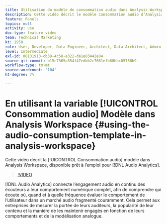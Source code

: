 ```yaml
---
title: Utilisation du modèle de consommation audio dans Analysis Workspace
description: Cette vidéo décrit le modèle Consommation audio d’Analysis Workspace, disponible en standard pour Audio Analytics.
feature: Panels
topics: null
activity: use
doc-type: feature video
team: Technical Marketing
kt: 1950
role: User, Developer, Data Engineer, Architect, Data Architect, Admin, Leader
level: Intermediate
exl-id: 08131913-cb39-4c58-a322-da1e83442e84
source-git-commit: b15c7365a354f47edbb2c7661efb68bbc05758b9
workflow-type: tm+mt
source-wordcount: '104'
ht-degree: 7%

---
```


# En utilisant la variable [!UICONTROL Consommation audio] Modèle dans Analysis Workspace {#using-the-audio-consumption-template-in-analysis-workspace}

Cette vidéo décrit la [!UICONTROL Consommation audio] modèle dans Analysis Workspace, disponible prêt à l’emploi pour [!DNL Audio Analytics].

>[!VIDEO](https://video.tv.adobe.com/v/23901/?quality=12)

[!DNL Audio Analytics] connecte l’engagement audio en continu des écouteurs à leur comportement numérique complet, afin de comprendre qui écoute où, quand et à quelle fréquence évaluer le comportement de l’utilisateur dans un marché audio fragmenté couramment. Cela permet aux entreprises de mesurer la portée de leurs auditeurs, la popularité de leur contenu et la manière de les maintenir engagés en fonction de leurs comportements et de la modélisation analogue.
